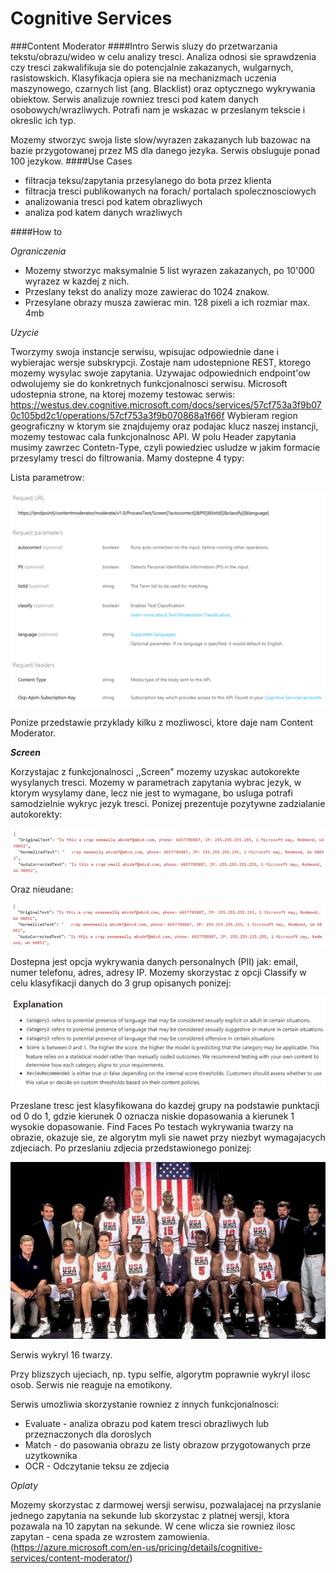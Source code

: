 # Cognitive Services

###Content Moderator 
####Intro
Serwis sluzy do przetwarzania tekstu/obrazu/wideo w celu analizy tresci. Analiza odnosi sie sprawdzenia czy tresci zakwalifikuja sie do potencjalnie zakazanych, wulgarnych, rasistowskich. 
Klasyfikacja opiera sie na mechanizmach uczenia maszynowego, czarnych list (ang. Blacklist) oraz optycznego wykrywania obiektow. Serwis analizuje rowniez tresci pod katem danych osobowych/wrazliwych. Potrafi nam je wskazac w przeslanym tekscie i okreslic ich typ. 

Mozemy stworzyc swoja liste slow/wyrazen zakazanych lub bazowac na bazie przygotowanej przez MS dla danego jezyka. Serwis obsluguje ponad 100 jezykow. 
####Use Cases
- filtracja teksu/zapytania przesylanego do bota przez klienta
- filtracja tresci publikowanych na forach/ portalach spolecznosciowych 
- analizowania tresci pod katem obrazliwych
- analiza pod katem danych wrazliwych 

####How to

_Ograniczenia_
- Mozemy stworzyc maksymalnie 5 list wyrazen zakazanych, po 10'000 wyrazez w kazdej z nich. 
- Przeslany tekst do analizy moze zawierac do 1024 znakow.
- Przesylane obrazy musza zawierac min. 128 pixeli a ich rozmiar max. 4mb

_Uzycie_ 

Tworzymy swoja instancje serwisu, wpisujac odpowiednie dane i wybierajac wersje subskrypcji. Zostaje nam udostepnione REST, ktorego mozemy wysylac swoje zapytania. Uzywajac odpowiednich endpoint'ow odwolujemy sie do konkretnych funkcjonalnosci serwisu. 
Microsoft udostepnia strone, na ktorej mozemy testowac serwis: https://westus.dev.cognitive.microsoft.com/docs/services/57cf753a3f9b070c105bd2c1/operations/57cf753a3f9b070868a1f66f
Wybieram region geograficzny w ktorym sie znajdujemy oraz podajac klucz naszej instancji, mozemy testowac cala funkcjonalnosc API. 
W polu Header zapytania musimy zawrzec Contetn-Type, czyli powiedziec usludze w jakim formacie przesylamy tresci do filtrowania. Mamy dostepne 4 typy: 
 
Lista parametrow:

![parametry](resources/images/listaParametrow.png)
 
Ponize przedstawie przyklady kilku z mozliwosci, ktore daje nam Content Moderator. 

**_Screen_**

Korzystajac z funkcjonalnosci ,,Screen" mozemy uzyskac autokorekte wysylanych tresci. Mozemy w parametrach zapytania wybrac jezyk, w ktorym wysylamy dane, lecz nie jest to wymagane, bo usluga potrafi samodzielnie wykryc jezyk tresci.
Ponizej prezentuje pozytywne zadzialanie autokorekty: 

![goodAutocorrect](resources/images/goodAutocorrect.png)
 
Oraz nieudane:

![badAutocorrect](resources/images/BadAutocorrect.png)
 
Dostepna jest opcja wykrywania danych personalnych (PII) jak: email, numer telefonu, adres, adresy IP.
Mozemy skorzystac z opcji Classify w celu klasyfikacji danych do 3 grup opisanych ponizej: 

![3Groups](resources/images/3Group.png)
 
Przeslane tresc jest klasyfikowana do kazdej grupy na podstawie punktacji od 0 do 1, gdzie kierunek 0 oznacza niskie dopasowania a kierunek 1 wysokie dopasowanie. 
Find Faces
Po testach wykrywania twarzy na obrazie, okazuje sie, ze algorytm myli sie nawet przy niezbyt wymagajacych zdjeciach. 
Po przeslaniu zdjecia przedstawionego ponizej:

![goodAutocorrect](resources/images/dreamTeam.jpg)
 
Serwis wykryl 16 twarzy. 

Przy blizszych ujeciach, np. typu selfie, algorytm poprawnie wykryl ilosc osob. 
Serwis nie reaguje na emotikony. 

Serwis umozliwia skorzystanie rowniez z innych funkcjonalnosci:
- Evaluate - analiza obrazu pod katem tresci obrazliwych lub przeznaczonych dla doroslych
- Match - do pasowania obrazu ze listy obrazow przygotowanych prze uzytkownika
- OCR - Odczytanie teksu ze zdjecia

_Oplaty_
 
Mozemy skorzystac z darmowej wersji serwisu, pozwalajacej na przyslanie jednego zapytania na sekunde lub skorzystac z platnej wersji, ktora pozawala na 10 zapytan na sekunde. 
W cene wlicza sie rowniez ilosc zapytan - cena spada ze wzrostem zamowienia.
(https://azure.microsoft.com/en-us/pricing/details/cognitive-services/content-moderator/)



 





















